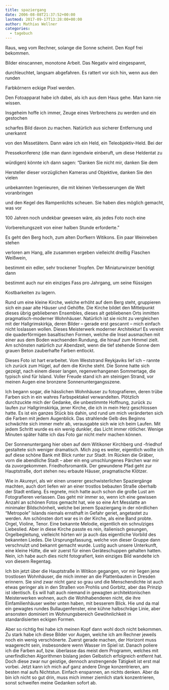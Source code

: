 ```yaml
---
title: spaziergang
date: 2006-08-08T21:37:52+00:00
lastmod: 2017-09-17T13:28:00+00:00
author: Mathias Wellner
categories:
  - tagebuch
---
```

Raus, weg vom Rechner, solange die Sonne scheint. Den Kopf frei bekommen.
  
Bilder einscannen, monotone Arbeit. Das Negativ wird eingespannt,
  
durchleuchtet, langsam abgefahren. Es rattert vor sich hin, wenn aus den runden
  
Farbkörnern eckige Pixel werden.

Den Fotoapparat habe ich dabei, als ich aus dem Haus gehe. Man kann nie wissen.
  
Insgeheim hoffe ich immer, Zeuge eines Verbrechens zu werden und ein gestochen
  
scharfes Bild davon zu machen. Natürlich aus sicherer Entfernung und unerkannt
  
von den Missetätern. Dann wäre ich ein Held, ein Teleobjektiv-Held. Bei der
  
Pressekonferenz (die man dann irgendwie einberuft, um diese Heldentat zu
  
würdigen) könnte ich dann sagen: &#8220;Danken Sie nicht mir, danken Sie dem
  
Hersteller dieser vorzüglichen Kameras und Objektive, danken Sie den vielen
  
unbekannten Ingenieuren, die mit kleinen Verbesserungen die Welt voranbringen
  
und den Kegel des Rampenlichts scheuen. Sie haben dies möglich gemacht, was vor
  
100 Jahren noch undekbar gewesen wäre, als jedes Foto noch eine
  
Vorbereitungszeit von einer halben Stunde erforderte.&#8221;

Es geht den Berg hoch, zum alten Dorfkern Witikons. Ein paar Weinreben stehen
  
verloren am Hang, alle zusammen ergeben vielleicht dreißig Flaschen Weißwein,
  
bestimmt ein edler, sehr trockener Tropfen. Der Miniaturwinzer benötigt dann
  
bestimmt auch nur ein einziges Fass pro Jahrgang, um seine flüssigen
  
Kostbarkeiten zu lagern.

Rund um eine kleine Kirche, welche erhöht auf dem Berg steht, gruppieren sich ein paar alte Häuser und Gehöfte. Die Kirche bildet den Mittelpunkt dieses übrig gebliebenen Ensembles, dieses alt gebliebenen Orts inmitten pragmatisch-moderner Wohnhäuser. Natürlich ist sie nicht zu vergleichen mit der Hallgrimskirkja, deren Bilder &#8211; gerade erst gescannt &#8211; mich einfach nicht loslassen wollen. Dieses Meisterwerk moderner Architektur! Es vereint die quaderförmigen basaltischen Formen, welche die Insel ausmachen mit einer aus dem Boden wachsenden Rundung, die hinauf zum Himmel zielt. Am schönsten natürlich zur Abendzeit, wenn die tief stehende Sonne dem grauen Beton zauberhafte Farben entlockt.

Dieses Foto ist hart erarbeitet. Vom Weststrand Reykjaviks lief ich &#8211; rannte ich zurück zum Hügel, auf dem die Kirche steht. Die Sonne hatte sich gezeigt, nach einem dieser langen, regenverhangenen Sommertage, die typisch sind für Island. Voller Freude stand ich am steinigen Strand, vor meinen Augen eine bronzene Sonnenuntergangsszene.

Ich begann sogar, die hässlichen Wohnhäuser zu fotografieren, deren trübe Farben sich in ein wahres Farbspektakel verwandelten. Plötzlich durchzuckte mich der Gedanke, die unbestimmte Hoffnung, zurück zu laufen zur Hallgrimskirkja, jener Kirche, die ich in mein Herz geschlossen hatte. Es ist ein ganzes Stück bis dahin, und rund um mich veränderten sich die Farben mit jedem Augenblick. Das strahlende Gelb des Beginns schwächte sich immer mehr ab, verausgabte sich wie ich beim Laufen. Mit jedem Schritt wurde es ein wenig dunkler, das Licht immer rötlicher. Wenige Minuten später hätte ich das Foto gar nicht mehr machen können.

Der Sonnenuntergang hier oben auf dem Witikoner Kirchberg und -friedhof gestaltete sich weniger dramatisch. Mich zog es weiter, eigentlich wollte ich auf diese schöne Bank mit Blick runter zur Stadt. Im Rücken die Gräber, vorn die abendliche Stadt &#8211; aber ein eng umschlungenes Pärchen war mir da zuvorgekommen. Friedhofsromantik. Der gewundene Pfad geht zur Hauptstraße, dort stehen neu erbaute Häuser, pragmatische Klötzer.

Wie in Akureyri, als wir einen unserer geschwisterlichen Spaziergänge machten, auch dort liefen wir an einer trostlos bebauten Straße oberhalb der Stadt entlang. Es regnete, mich hatte auch schon die große Lust am Fotografieren verlassen. Das geht mir immer so, wenn ich eine gewissen Anzahl an schönen Fotos gemacht hat, wie so eine Art Messlatte an minimaler Bildschönheit, welche bei jenem Spaziergang in der nördlichen &#8220;Metropole&#8221; Islands niemals ernsthaft in Gefahr geriet, angetastet zu werden. Am schönsten dort war es in der Kirche, als eine Band probte. Orgel, Violine, Tenor. Eine bekannte Melodie, eigentlich ein schnulziges Liebeslied. Aber in diese Kirche passte es rein, italienisch gesungen, Orgelbegleitung, vielleicht hörten wir ja auch das eigentliche Vorbild des bekannten Liedes. Die Ursprungsfassung, welche von dieser Gruppe dann verschnulzt und bekannt gemacht wurde. Lustig auch unsere Unterkunft, eine kleine Hütte, die wir zuerst für einen Geräteschuppen gehalten hatten. Nein, ich habe auch dies nicht fotografiert, kein einziges Bild wandelte ich von diesem Regentag.

Ich bin jetzt über die Hauptstraße in Witikon gegangen, vor mir liegen jene trostlosen Wohnhäuser, die mich immer an die Plattenbauten in Dresden erinnern. Sie sind zwar nicht ganz so grau und die Menschendichte ist auch etwas geringer als in den Straßen von Prohlis und Gorbitz, aber das Prinzip ist identisch. Es will halt auch niemand in gewagten architektonischen Meisterwerken wohnen, auch die Wohlhabenderen nicht, die ihre Einfamilienhäuser weiter unten haben, mit besserem Blick. Hie und da mal ein gewagtes rundes Bullaugenfenster, eine kühne halbschräge Linie, aber ansonsten dominiert im Wohnungsbereich Gewöhnlichkeit in standardisierten eckigen Formen.

Aber so richtig frei habe ich meinen Kopf dann wohl doch nicht bekommen. Zu stark habe ich diese Bilder vor Augen, welche ich am Rechner jeweils noch ein wenig verschönerte. Zuerst gerade machen, der Horizont muss waagerecht sein, insbesondere wenn Wasser im Spiel ist. Danach poliere ich die Farben auf, bzw. überlasse das meist dem Programm, welches mit unerfindlichen Algorithmen bislang jeden Gelbstich erfolgreich entfernt hat. Doch diese zwar nur geistige, dennoch anstrengende Tätigkeit ist erst mal vorbei. Jetzt kann ich mich auf ganz andere Dinge konzentrieren, am besten mal aufs Nichtstun. Einfach enspannen, an nichts denken. Aber da bin ich nicht so gut drin, muss mich immer ziemlich stark konzentrieren, sonst schweifen meine Gedanken sofort ab.